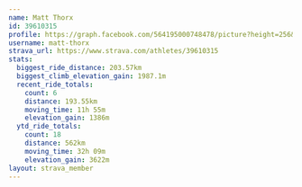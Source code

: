 ```yaml
---
name: Matt Thorx
id: 39610315
profile: https://graph.facebook.com/564195000748478/picture?height=256&width=256
username: matt-thorx
strava_url: https://www.strava.com/athletes/39610315
stats:
  biggest_ride_distance: 203.57km
  biggest_climb_elevation_gain: 1987.1m
  recent_ride_totals:
    count: 6
    distance: 193.55km
    moving_time: 11h 55m
    elevation_gain: 1386m
  ytd_ride_totals:
    count: 18
    distance: 562km
    moving_time: 32h 09m
    elevation_gain: 3622m
layout: strava_member
--- 
```

